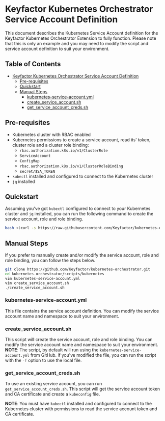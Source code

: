# Keyfactor Kubernetes Orchestrator Service Account Definition

This document describes the Kubernetes Service Account definition for the Keyfactor Kubernetes Orchestrator Extension to fully function. 
Please note that this is only an example and you may need to modify the script and service account definition to suit your environment.

## Table of Contents
- [Keyfactor Kubernetes Orchestrator Service Account Definition](#keyfactor-kubernetes-orchestrator-service-account-definition)
    * [Pre-requisites](#pre-requisites)
    * [Quickstart](#quickstart)
    * [Manual Steps](#manual-steps)
        + [kubernetes-service-account.yml](#kubernetes-service-accountyml)
        + [create_service_account.sh](#create-service-accountsh)
        + [get_service_account_creds.sh](#get-service-account-credssh)
        
## Pre-requisites
- Kubernetes cluster with RBAC enabled
- Kubernetes permissions to create a service account, read its' token, cluster role and a cluster role binding:
  - `rbac.authorization.k8s.io/v1/ClusterRole`
  - `ServiceAccount`
  - `ConfigMap`
  - `rbac.authorization.k8s.io/v1/ClusterRoleBinding`
  - `secret/$SA_TOKEN`
- `kubectl` installed and configured to connect to the Kubernetes cluster
- `jq` installed

## Quickstart
Assuming you've got `kubectl` configured to connect to your Kubernetes cluster and `jq` installed, you can run the following command to create the service account, role and role binding.
```bash
bash <(curl -s https://raw.githubusercontent.com/Keyfactor/kubernetes-orchestrator/main/scripts/kubernetes/create_service_account.sh)
```

## Manual Steps
If you prefer to manually create and/or modify the service account, role and role binding, you can follow the steps below.

```bash
git clone https://github.com/Keyfactor/kubernetes-orchestrator.git
cd kubernetes-orchestrator/scripts/kubernetes
vim kubernetes-service-account.yml
vim create_service_account.sh
./create_service_account.sh
```

### kubernetes-service-account.yml
This file contains the service account definition. You can modify the service account name and namespace to suit your environment.

### create_service_account.sh
This script will create the service account, role and role binding. You can modify the service account name and namespace to suit your environment.  
**NOTE**: The script, by default will run using the `kubernetes-service-account.yml` from GitHub. If you've modified the file, you can run the script with the `-f` option to use the local file.

### get_service_account_creds.sh
To use an existing service account, you can run `get_service_account_creds.sh`. This script will get the service account token and CA certificate and 
create a `kubeconfig` file. 

**NOTE**: You must have `kubectl` installed and configured to connect to the Kubernetes cluster with permissions to read the service account token and 
CA certificate.

